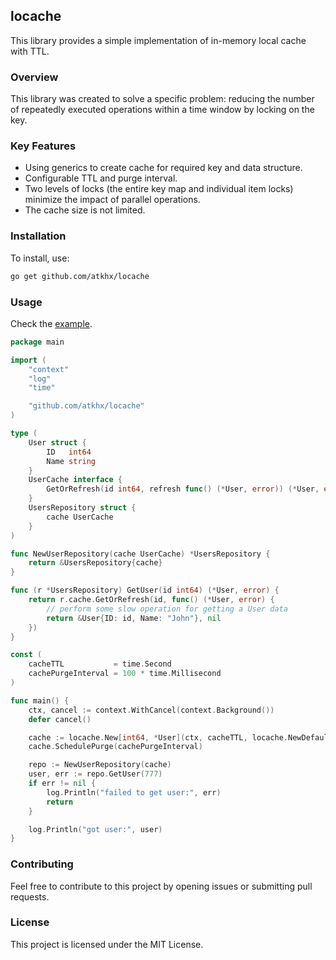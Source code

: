 ## locache

This library provides a simple implementation of in-memory local cache with TTL.

### Overview

This library was created to solve a specific problem: reducing the number of repeatedly executed operations within a time window by locking on the key.

### Key Features

- Using generics to create cache for required key and data structure. 
- Configurable TTL and purge interval.
- Two levels of locks (the entire key map and individual item locks) minimize the impact of parallel operations.
- The cache size is not limited.

### Installation

To install, use:

```sh
go get github.com/atkhx/locache
```

### Usage

Check the [example](./examples/main.go).

```go
package main

import (
	"context"
	"log"
	"time"

	"github.com/atkhx/locache"
)

type (
	User struct {
		ID   int64
		Name string
	}
	UserCache interface {
		GetOrRefresh(id int64, refresh func() (*User, error)) (*User, error)
	}
	UsersRepository struct {
		cache UserCache
	}
)

func NewUserRepository(cache UserCache) *UsersRepository {
	return &UsersRepository{cache}
}

func (r *UsersRepository) GetUser(id int64) (*User, error) {
	return r.cache.GetOrRefresh(id, func() (*User, error) {
		// perform some slow operation for getting a User data
		return &User{ID: id, Name: "John"}, nil
	})
}

const (
	cacheTTL           = time.Second
	cachePurgeInterval = 100 * time.Millisecond
)

func main() {
	ctx, cancel := context.WithCancel(context.Background())
	defer cancel()

	cache := locache.New[int64, *User](ctx, cacheTTL, locache.NewDefaultMetrics("users_cache"))
	cache.SchedulePurge(cachePurgeInterval)

	repo := NewUserRepository(cache)
	user, err := repo.GetUser(777)
	if err != nil {
		log.Println("failed to get user:", err)
		return
	}

	log.Println("got user:", user)
}

```

### Contributing

Feel free to contribute to this project by opening issues or submitting pull requests.

### License

This project is licensed under the MIT License.